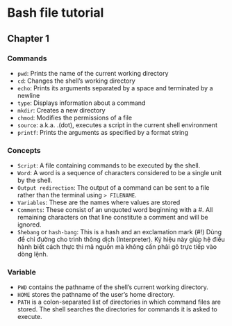 # Bash file tutorial

## Chapter 1

### Commands
- `pwd`: Prints the name of the current working directory
- `cd`: Changes the shell’s working directory
- `echo`: Prints its arguments separated by a space and terminated by
a newline
- `type`: Displays information about a command
- `mkdir`: Creates a new directory
- `chmod`: Modifies the permissions of a file
- `source`: a.k.a. .(dot), executes a script in the current shell
environment
- `printf`: Prints the arguments as specified by a format string

### Concepts
- `Script`: A file containing commands to be executed by the shell.
- `Word`: A word is a sequence of characters considered to be a single
unit by the shell.
- `Output redirection`: The output of a command can be sent to a file
rather than the terminal using `> FILENAME`.
- `Variables`: These are the names where values are stored
- `Comments`: These consist of an unquoted word beginning with a #.
All remaining characters on that line constitute a comment and will
be ignored.
- `Shebang` or `hash-bang`: This is a hash and an exclamation mark (#!)
Dùng để chỉ đường cho trình thông dịch (Interpreter). Ký hiệu này giúp hệ điều hành biết cách thực thi mã nguồn mà không cần phải gõ trực tiếp vào dòng lệnh.

### Variable
- `PWD` contains the pathname of the shell’s current working directory.
- `HOME` stores the pathname of the user’s home directory.
- `PATH` is a colon-separated list of directories in which command files are stored. The shell searches the directories for commands it is asked to execute.